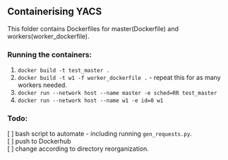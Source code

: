 ## Containerising YACS

This folder contains Dockerfiles for master(Dockerfile) and workers(worker\_dockerfile).

### Running the containers:
1. `docker build -t test_master .`
2. `docker build -t w1 -f worker_dockerfile .` - repeat this for as many workers needed.
3. `docker run --network host --name master -e sched=RR test_master`
4. `docker run --network host --name w1 -e id=0 w1`

### Todo:
[  ] bash script to automate - including running `gen_requests.py`.  
[  ] push to Dockerhub     
[  ] change according to directory reorganization.
